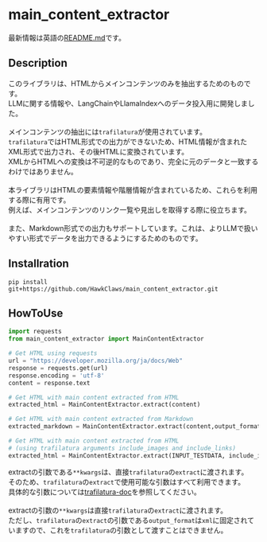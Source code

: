 # main_content_extractor

最新情報は英語の[README.md](README.md)です。

## Description

このライブラリは、HTMLからメインコンテンツのみを抽出するためのものです。<br>
LLMに関する情報や、LangChainやLlamaIndexへのデータ投入用に開発しました。<br>
<br>
メインコンテンツの抽出には`trafilatura`が使用されています。<br>
`trafilatura`ではHTML形式での出力ができないため、HTML情報が含まれたXML形式で出力され、その後HTMLに変換されています。<br>
XMLからHTMLへの変換は不可逆的なものであり、完全に元のデータと一致するわけではありません。<br>
<br>
本ライブラリはHTMLの要素情報や階層情報が含まれているため、これらを利用する際に有用です。<br>
例えば、メインコンテンツのリンク一覧や見出しを取得する際に役立ちます。<br>
<br>
また、Markdown形式での出力もサポートしています。これは、よりLLMで扱いやすい形式でデータを出力できるようにするためのものです。

## Installration

`pip install git+https://github.com/HawkClaws/main_content_extractor.git`

## HowToUse

```python
import requests
from main_content_extractor import MainContentExtractor

# Get HTML using requests
url = "https://developer.mozilla.org/ja/docs/Web"
response = requests.get(url)
response.encoding = 'utf-8'
content = response.text

# Get HTML with main content extracted from HTML
extracted_html = MainContentExtractor.extract(content)

# Get HTML with main content extracted from Markdown
extracted_markdown = MainContentExtractor.extract(content,output_format="markdown")

# Get HTML with main content extracted from HTML 
# (using trafilatura arguments include_images and include_links)
extracted_html = MainContentExtractor.extract(INPUT_TESTDATA, include_images=True, include_links=True)

```

extractの引数である`**kwargs`は、直接`trafilatura`の`extract`に渡されます。<br>
そのため、`trafilatura`の`extract`で使用可能な引数はすべて利用できます。<br>
具体的な引数については[trafilatura-doc](https://trafilatura.readthedocs.io/en/latest/corefunctions.html#extraction)を参照してください。<br>
<br>
extractの引数の`**kwargs`は直接`trafilatura`の`extract`に渡されます。<br>
ただし、`trafilatura`の`extract`の引数である`output_format`は`xml`に固定されていますので、これを`trafilatura`の引数として渡すことはできません。